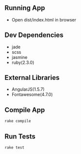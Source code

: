 ## Running App
- Open dist/index.html in browser

## Dev Dependencies
  - jade
  - scss
  - jasmine
  - ruby(2.3.0)


## External Libraries
  - AngularJS(1.5.7)
  - Fontawesome(4.7.0)


## Compile App
```bash
rake compile
```

## Run Tests
```bash
rake test
```